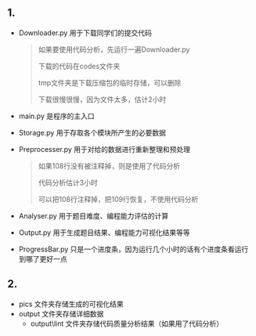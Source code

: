 ## 1. 

- Downloader.py 用于下载同学们的提交代码

  > 如果要使用代码分析，先运行一遍Downloader.py
  >
  > 下载的代码在codes文件夹
  >
  > tmp文件夹是下载压缩包的临时存储，可以删除
  >
  > 下载很慢很慢，因为文件太多，估计2小时

- main.py 是程序的主入口

- Storage.py 用于存取各个模块所产生的必要数据

- Preprocesser.py 用于对给的数据进行重新整理和预处理

  > 如果108行没有被注释掉，则是使用了代码分析
  >
  > 代码分析估计3小时
  >
  > 可以把108行注释掉，把109行恢复，不使用代码分析

- Analyser.py 用于题目难度、编程能力评估的计算

- Output.py 用于生成题目结果、编程能力可视化结果等等

- ProgressBar.py 只是一个进度条，因为运行几个小时的话有个进度条看运行到哪了更好一点

## 2. 

- pics 文件夹存储生成的可视化结果
- output 文件夹存储详细数据
  - output\lint 文件夹存储代码质量分析结果（如果用了代码分析）